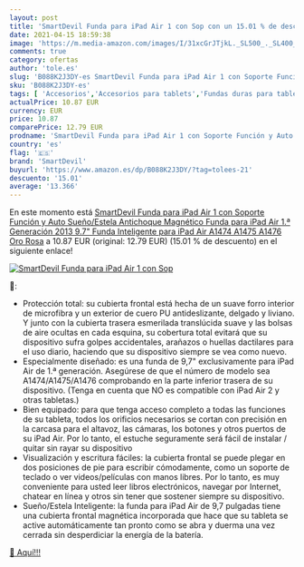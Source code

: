 ```yaml
---
layout: post
title: 'SmartDevil Funda para iPad Air 1 con Sop con un 15.01 % de descuento'
date: 2021-04-15 18:59:38
image: 'https://m.media-amazon.com/images/I/31xcGrJTjkL._SL500_._SL400_.jpg'
comments: true
category: ofertas
author: 'tole.es'
slug: 'B088K2J3DY-es SmartDevil Funda para iPad Air 1 con Soporte Función y...'
sku: 'B088K2J3DY-es'
tags: [ 'Accesorios','Accesorios para tablets','Fundas duras para tablets','Fundas para tablets','Informática','ipad','smartdevil', ]
actualPrice: 10.87 EUR
currency: EUR
price: 10.87
comparePrice: 12.79 EUR
prodname: 'SmartDevil Funda para iPad Air 1 con Soporte Función y Auto Sueño/Estela  Antichoque Magnético Funda para iPad Air 1.ª Generación 2013  9.7" Funda Inteligente para iPad Air A1474 A1475 A1476 Oro Rosa'
country: 'es'
flag: '🇪🇸'
brand: 'SmartDevil'
buyurl: 'https://www.amazon.es/dp/B088K2J3DY/?tag=tolees-21'
descuento: '15.01'
average: '13.366'
---
```


En este momento está [SmartDevil Funda para iPad Air 1 con Soporte Función y Auto Sueño/Estela  Antichoque Magnético Funda para iPad Air 1.ª Generación 2013  9.7" Funda Inteligente para iPad Air A1474 A1475 A1476 Oro Rosa](https://www.amazon.es/dp/B088K2J3DY/?tag=tolees-21) a 10.87 EUR (original: 12.79 EUR) (15.01 %  de descuento) en el siguiente enlace!

[![SmartDevil Funda para iPad Air 1 con Sop](https://m.media-amazon.com/images/I/31xcGrJTjkL._SL500_._SL400_.jpg)](https://www.amazon.es/dp/B088K2J3DY/?tag=tolees-21)

🔎:

- Protección total: su cubierta frontal está hecha de un suave forro interior de microfibra y un exterior de cuero PU antideslizante, delgado y liviano. Y junto con la cubierta trasera esmerilada translúcida suave y las bolsas de aire ocultas en cada esquina, su cobertura total evitará que su dispositivo sufra golpes accidentales, arañazos o huellas dactilares para el uso diario, haciendo que su dispositivo siempre se vea como nuevo.
- Especialmente diseñado: es una funda de 9,7" exclusivamente para iPad Air de 1.ª generación. Asegúrese de que el número de modelo sea A1474/A1475/A1476 comprobando en la parte inferior trasera de su dispositivo. (Tenga en cuenta que NO es compatible con iPad Air 2 y otras tabletas.)
- Bien equipado: para que tenga acceso completo a todas las funciones de su tableta, todos los orificios necesarios se cortan con precisión en la carcasa para el altavoz, las cámaras, los botones y otros puertos de su iPad Air. Por lo tanto, el estuche seguramente será fácil de instalar / quitar sin rayar su dispositivo
- Visualización y escritura fáciles: la cubierta frontal se puede plegar en dos posiciones de pie para escribir cómodamente, como un soporte de teclado o ver videos/películas con manos libres. Por lo tanto, es muy conveniente para usted leer libros electrónicos, navegar por Internet, chatear en línea y otros sin tener que sostener siempre su dispositivo.
- Sueño/Estela Inteligente: la funda para iPad Air de 9,7 pulgadas tiene una cubierta frontal magnética incorporada que hace que su tableta se active automáticamente tan pronto como se abra y duerma una vez cerrada sin desperdiciar la energía de la batería.

[🛒 Aquí!!!](https://www.amazon.es/dp/B088K2J3DY/?tag=tolees-21)
